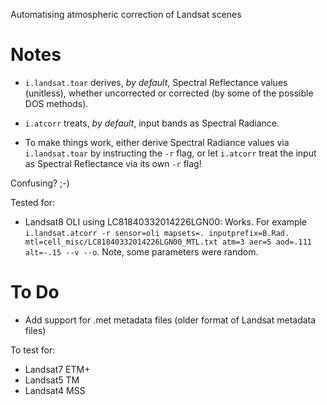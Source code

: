 Automatising atmospheric correction of Landsat scenes

Notes
=====

* `i.landsat.toar` derives, *by default*, Spectral Reflectance values (unitless), whether uncorrected or corrected (by some of the possible DOS methods).

* `i.atcorr` treats, *by default*, input bands as Spectral Radiance.

* To make things work, either derive Spectral Radiance values via `i.landsat.toar` by instructing the `-r` flag, or let `i.atcorr` treat the input as Spectral Reflectance via its own `-r` flag!

Confusing? ;-) 

Tested for:

- Landsat8 OLI using LC81840332014226LGN00:  Works. For example `i.landsat.atcorr -r sensor=oli mapsets=. inputprefix=B.Rad. mtl=cell_misc/LC81840332014226LGN00_MTL.txt atm=3 aer=5 aod=.111 alt=-.15 --v --o`. Note, some parameters were random.

To Do
=====

- Add support for .met metadata files (older format of Landsat metadata files)

To test for:

- Landsat7 ETM+
- Landsat5 TM
- Landsat4 MSS
